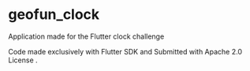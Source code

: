 # geofun_clock

Application made for the Flutter clock challenge

Code made exclusively with Flutter SDK and Submitted with Apache 2.0 License .

